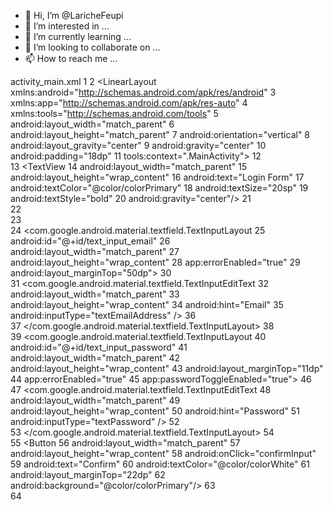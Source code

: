 - 👋 Hi, I’m @LaricheFeupi
- 👀 I’m interested in ...
- 🌱 I’m currently learning ...
- 💞️ I’m looking to collaborate on ...
- 📫 How to reach me ...

<!---
LaricheFeupi/LaricheFeupi is a ✨ special ✨ repository because its `README.md` (this file) appears on your GitHub profile.
You can click the Preview link to take a look at your changes.
--->
activity_main.xml
1    <?xml version="1.0" encoding="utf-8"?>
2    <LinearLayout xmlns:android="http://schemas.android.com/apk/res/android"
3        xmlns:app="http://schemas.android.com/apk/res-auto"
4        xmlns:tools="http://schemas.android.com/tools"
5        android:layout_width="match_parent"
6        android:layout_height="match_parent"
7        android:orientation="vertical"
8        android:layout_gravity="center"
9        android:gravity="center"
10       android:padding="18dp"
11       tools:context=".MainActivity">
12   
13       <TextView
14           android:layout_width="match_parent"
15           android:layout_height="wrap_content"
16           android:text="Login Form"
17           android:textColor="@color/colorPrimary"
18           android:textSize="20sp"
19           android:textStyle="bold"
20           android:gravity="center"/>
21   
22   
23   
24       <com.google.android.material.textfield.TextInputLayout
25           android:id="@+id/text_input_email"
26           android:layout_width="match_parent"
27           android:layout_height="wrap_content"
28           app:errorEnabled="true"
29           android:layout_marginTop="50dp">
30   
31           <com.google.android.material.textfield.TextInputEditText
32               android:layout_width="match_parent"
33               android:layout_height="wrap_content"
34               android:hint="Email"
35               android:inputType="textEmailAddress" />
36   
37       </com.google.android.material.textfield.TextInputLayout>
38   
39       <com.google.android.material.textfield.TextInputLayout
40           android:id="@+id/text_input_password"
41           android:layout_width="match_parent"
42           android:layout_height="wrap_content"
43           android:layout_marginTop="11dp"
44           app:errorEnabled="true"
45           app:passwordToggleEnabled="true">
46   
47           <com.google.android.material.textfield.TextInputEditText
48               android:layout_width="match_parent"
49               android:layout_height="wrap_content"
50               android:hint="Password"
51               android:inputType="textPassword" />
52   
53       </com.google.android.material.textfield.TextInputLayout>
54   
55       <Button
56           android:layout_width="match_parent"
57           android:layout_height="wrap_content"
58           android:onClick="confirmInput"
59           android:text="Confirm"
60           android:textColor="@color/colorWhite"
61           android:layout_marginTop="22dp"
62           android:background="@color/colorPrimary"/>
63   
64   </LinearLayout>
